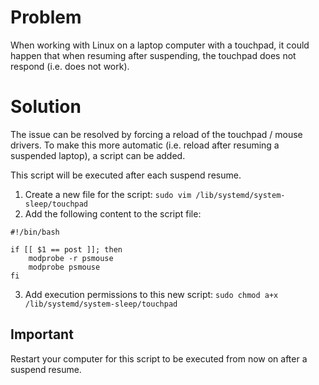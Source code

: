# Problem

When working with Linux on a laptop computer with a touchpad, it could happen that when resuming after suspending, the touchpad does not respond (i.e. does not work). 

# Solution

The issue can be resolved by forcing a reload of the touchpad / mouse drivers. To make this more automatic (i.e. reload after resuming a suspended laptop), a script can be added.

This script will be executed after each suspend resume.

1. Create a new file for the script: `sudo vim /lib/systemd/system-sleep/touchpad`
2. Add the following content to the script file:
```
#!/bin/bash

if [[ $1 == post ]]; then
    modprobe -r psmouse
    modprobe psmouse
fi
```
3. Add execution permissions to this new script: `sudo chmod a+x /lib/systemd/system-sleep/touchpad`

## Important

Restart your computer for this script to be executed from now on after a suspend resume.
